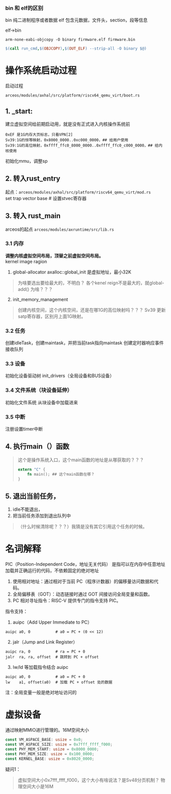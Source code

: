 ### bin 和 elf的区别
bin 纯二进制程序或者数据
elf 包含元数据，文件头，section，段等信息

elf->bin
```shell
arm-none-eabi-objcopy -O binary firmware.elf firmware.bin
```
```makefile
$(call run_cmd,$(OBJCOPY),$(OUT_ELF) --strip-all -O binary $@)
```

操作系统启动过程
===
启动过程

`arceos/modules/axhal/src/platform/riscv64_qemu_virt/boot.rs`
## 1. _start:
建立虚拟空间给前期启动用，就是没有正式进入内核操作系统前
```plaintext
0xEF 是1G内存大页标志，只看VPN[2]
Sv39:1G的恒等映射，0x8000_0000..0xc000_0000，## 给用户使用
Sv39:1G的高位映射，0xffff_ffc0_8000_0000..0xffff_ffc0_c000_0000，## 给内核使用
```

初始化mmu，调整sp
## 2. 转入rust_entry
起点：`arceos/modules/axhal/src/platform/riscv64_qemu_virt/mod.rs`  
set trap vector base # 设置stvec寄存器


## 3. 转入 rust_main 
arceos的起点
`arceos/modules/axruntime/src/lib.rs`
### 3.1 内存
**调整内核虚拟空间布局，顶替之前虚拟空间布局。**  
kernel image ragion
1. global-allocator 
axalloc::global_init 是虚拟地址，最小32K
> 为啥要选出要给最大的，不明白？
> 各个kenel reign不是最大的，就global-add() 为啥？？？
2. init_memory_management
> 创建内核空间，这个内核空间，还是在哪1G的高位映射吗？？？
Sv39 更新satp寄存器，区别月上面1G映射。
### 3.2 任务
创建idleTask，创建maintask，并把当前task指向maintask
创建定时器响应事件接收队列
### 3.3 设备
初始化设备驱动树
init_drivers（全局设备和BUS设备）
### 3.4 文件系统（块设备延伸）
初始化文件系统
从块设备中加载进来
### 3.5 中断
注册设置timer中断

## 4. 执行main（）函数
> 这个是操作系统入口，这个main函数的地址是从哪获取的？？？
> ```rust
> extern "C" {
>     fn main(); ## 这个main函数在哪？
> }
> ```

## 5. 退出当前任务，
1. idle不能退出，
1. 把当前任务添加到退出队列中
>（什么时候清除呢？？？）我猜是没有其它引用这个任务的时候。

# 名词解释
PIC（Position-Independent Code，地址无关代码） 是指可以在内存中任意地址加载并正确运行的代码，不依赖固定的绝对地址
1. 使用相对地址：通过相对于当前 PC（程序计数器）的偏移量访问数据和代码。
2. 全局偏移表（GOT）：动态链接时通过 GOT 间接访问全局变量和函数。
3. PC 相对寻址指令：RISC-V 提供专门的指令支持 PIC。

指令支持：
1. auipc（Add Upper Immediate to PC）
```riscv
auipc a0, 0           # a0 = PC + (0 << 12)
```
2. jalr（Jump and Link Register）
```riscv
auipc ra, 0           # ra = PC + 0
jalr  ra, ra, offset  # 跳转到 PC + offset
```
3. lw/ld 等加载指令结合 auipc
```riscv
auipc a0, 0           # a0 = PC + 0
lw    a1, offset(a0)  # 加载 PC + offset 处的数据
```

注：全局变量一般是绝对地址访问的


# 虚拟设备
通过映射MMIO进行管理的。16M空间大小
```rust
const VM_ASPACE_BASE: usize = 0x0;
const VM_ASPACE_SIZE: usize = 0x7fff_ffff_f000;
const PHY_MEM_START: usize = 0x8000_0000;
const PHY_MEM_SIZE: usize = 0x100_0000;
const KERNEL_BASE: usize = 0x8020_0000;
```
疑问1：
> 虚拟空间大小0x7fff_ffff_f000，这个大小有啥说法？是Sv48分页机制？
> 物理空间大小是16M
